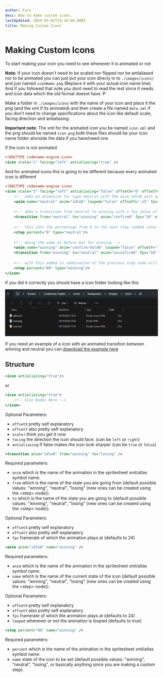 ```yaml
---
author: Furo
desc: How to make custom icons.
lastUpdated: 2025-05-02T19:10:00.000Z
title: Making Custom Icons
---
```

# Making Custom Icons

To start making your icon you need to see whenever it is animated or not

**Note:** If your icon doesn't need to be scaled nor flipped nor be antialiased nor to be animated you can just put your icon direcly in to ``./images/icons/`` and just named ``iconName.png`` (Replace it with your actual icon name btw)
And if you followed that note you dont need to read the rest since it needs and icon data which the old format doesnt have :P

Make a folder in ``./images/icons`` with the name of your icon and place it the png (and the xml if its animated) and then create a file named ``data.xml`` if you don't need to change specifications about the icon like default scale, facing direction and antialiasing.

**Important note:** The xml for the animated icon you be named ``icon.xml`` and the png should be named ``icon.png`` both these files should be your icon name folder alonside the data if you have/need one

If the icon is not animated
```xml
<!DOCTYPE codename-engine-icon>
<icon scale="1" facing="left" antialiasing="true" />
```

And for animated icons this is going to be different because every animated icon is different
```xml
<!DOCTYPE codename-engine-icon>
<icon scale="3" facing="left" antialiasing="false" offsetX="0" offsetY="0">
    <!-- adds an animation for type neutral with the anim idle0 with an y offset of -15 and not moving with fps=0 -->
    <anim name="neutral" anim="idle0" looped="false" offsetY="-15" fps="0"/>

    <!-- adds a transition from neutral to winning with a fps value of 10 fps and y offset of -15 -->
    <transition from="neutral" to="winning" anim="confirm0" fps="10" offsetY="-15"/>

    <!-- this sets the percentage from 0 to the next step (added later) to be specified as a neutral type -->
    <step percent="0" type="neutral"/>

    <!-- doing the same as before but for winning -->
    <anim name="winning" anim="confirm-hold0" looped="false" offsetY="-15" fps="0"/>
    <transition from="winning" to="neutral" anim="unconfirm0" fps="10" offsetY="-15"/>

    <!-- with this added in combination of the previous step node will make the icon go to its winning state at 80% of health and go back to neutral below that -->
    <step percent="80" type="winning"/>
</icon>
```

If you did it correctly you should have a icon folder looking like this

<img src="./making-custom-icons.png" alt="Image showing a folder with files in a disposition for custom health icons">

If you need an example of a icon with an animated transition between winning and neutral you can [download the example here](root/file-uploads/freeplay-bf-icon-example.zip)

## Structure

```xml
<icon antialiasing="true"/>
```
or
```xml
<icon antialiasing="true">
    <!-- Icon Nodes Here -->
</icon>
```

Optional Parameters:

- ``offsetX`` pretty self explanatory
- ``offsetY`` also pretty self explanatory
- ``scale`` i think you get it now
- ``facing`` the direction the icon should face. (can be `left` or `right`)
- ``antialiasing`` If false makes the icon look sharper (can be `true` or `false`)

```xml
<transition anim="idle0" from="winning" to="losing" />
```

Required parameters:
- ``anim`` which is the name of the animation in the spritesheet xml/atlas symbol name.
- ``from`` which is the name of the state you are going from (default possible values: "winning", "neutral", "losing" (new ones can be created using the <syntax lang="xml">&lt;step&gt;</syntax> node)).
- ``to`` which is the name of the state you are going to (default possible values: "winning", "neutral", "losing" (new ones can be created using the <syntax lang="xml">&lt;step&gt;</syntax> node)).

Optional Parameters:

- ``offsetX`` pretty self explanatory
- ``offsetY`` also pretty self explanatory
- ``fps`` framerate of which the animation plays at (defaults to 24)

```xml
<anim anim="idle0" name="winning" />
```

Required parameters:
- ``anim`` which is the name of the animation in the spritesheet xml/atlas symbol name.
- ``name`` which is the name of the current state of the icon (default possible values: "winning", "neutral", "losing" (new ones can be created using the <syntax lang="xml">&lt;step&gt;</syntax> node)).

Optional Parameters:

- ``offsetX`` pretty self explanatory
- ``offsetY`` also pretty self explanatory
- ``fps`` framerate of which the animation plays at (defaults to 24)
- ``looped`` whenever or not the animation is looped (defaults to true)

```xml
<step percent="80" name="winning" />
```

Required parameters:
- ``percent`` which is the name of the animation in the spritesheet xml/atlas symbol name.
- ``name`` state of the icon to be set (default possible values: "winning", "neutral", "losing", or basically anything since you are making a custom step).
